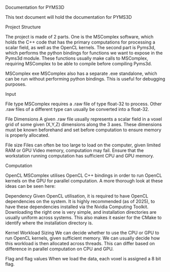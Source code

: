 Documentation for PYMS3D 

This text document will hold the documentation for PYMS3D 

Project Structure

The project is made of 2 parts. 
One is the MSComplex software, which holds the C++ code that has the primary computations for processing a scalar field, as well as the OpenCL kernels. 
The second part is Pyms3d, which performs the python bindings for functions we want to expose in the Pyms3d module. These functions usually make calls to MSComplex, requiring MSComplex to be able to compile before compiling Pyms3d.

MSComplex exe
MSComplex also has a separate .exe standalone, which can be run without performing python bindings. This is useful for debugging purposes.

Input

File type
MSComplex requires a .raw file of type float-32 to process. Other .raw files of a different type can usually be converted into a float-32.

File Dimensions
A given .raw file usually represents a scalar field in a voxel grid of some given (X,Y,Z) dimensions along the 3 axes. These dimensions must be known beforehand and set before computation to ensure memory is properly allocated. 

File size
Files can often be too large to load on the computer, given limited RAM or GPU Video memory, computation may fail. Ensure that the workstation running computation has sufficient CPU and GPU memory.

Computation

OpenCL 
MSComplex utilises OpenCL C++ bindings in order to run OpenCL kernels on the GPU for parallel computation. A more thorough look at these ideas can be seen here:

Dependency
Given OpenCL utilisation, it is required to have OpenCL dependencies on the system. It is highly recommended (as of 2025), to have these dependencies installed via the Nvidia Computing Toolkit. Downloading the right one is very simple, and installation directories are usually uniform across systems. This also makes it easier for the CMake to identify where the installation directory is.

Kernel Workload Sizing
We can decide whether to use the CPU or GPU to run OpenCL kernels, given sufficient memory. We can usually decide how this workload is then allocated across threads. This can differ based on difference in parallel computation on CPU and GPU. 

Flag and flag values
When we load the data, each voxel is assigned a 8 bit flag. 





